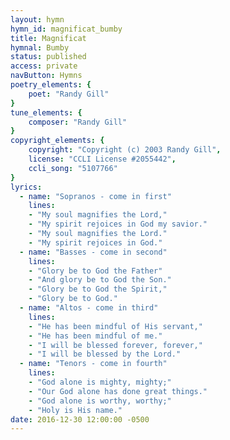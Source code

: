 ```yaml
---
layout: hymn
hymn_id: magnificat_bumby
title: Magnificat
hymnal: Bumby
status: published
access: private
navButton: Hymns
poetry_elements: {
    poet: "Randy Gill"
}
tune_elements: {
    composer: "Randy Gill"
}
copyright_elements: {
    copyright: "Copyright (c) 2003 Randy Gill",
    license: "CCLI License #2055442",
    ccli_song: "5107766"
}
lyrics:
  - name: "Sopranos - come in first"
    lines:
    - "My soul magnifies the Lord,"
    - "My spirit rejoices in God my savior."
    - "My soul magnifies the Lord."
    - "My spirit rejoices in God."
  - name: "Basses - come in second"
    lines:
    - "Glory be to God the Father"
    - "And glory be to God the Son."
    - "Glory be to God the Spirit,"
    - "Glory be to God."
  - name: "Altos - come in third"
    lines:
    - "He has been mindful of His servant,"
    - "He has been mindful of me."
    - "I will be blessed forever, forever,"
    - "I will be blessed by the Lord."
  - name: "Tenors - come in fourth"
    lines:
    - "God alone is mighty, mighty;"
    - "Our God alone has done great things."
    - "God alone is worthy, worthy;"
    - "Holy is His name."
date: 2016-12-30 12:00:00 -0500
---
```


